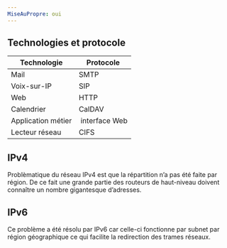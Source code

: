 ```yaml
---
MiseAuPropre: oui
---
```


## Technologies et protocole

Technologie                                      | Protocole
------------------------------------------------ | ------------------------------------------------
Mail                                             | SMTP
Voix-sur-IP                                      | SIP
Web                                              | HTTP
Calendrier                                       | CalDAV
Application métier                               | interface Web
Lecteur réseau                                   | CIFS

## IPv4

Problèmatique du réseau IPv4 est que la répartition n’a pas été faite par région. De ce fait une grande partie des routeurs de haut-niveau doivent connaître un nombre gigantesque d’adresses.

## IPv6

Ce problème a été résolu par IPv6 car celle-ci fonctionne par subnet par région géographique ce qui facilite la redirection des trames réseaux.